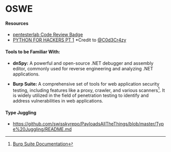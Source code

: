 # OSWE

#### Resources

- [pentesterlab Code Review Badge](https://pentesterlab.com/badges/codereview)
- [PYTHON FOR HACKERS PT 1](https://drive.google.com/file/d/18zMHrfyiVFIL7KGHI3CTrTi3S5LorEi0/view) *Credit to [@C0d3Cr4zy](https://twitter.com/C0d3Cr4zy)

#### Tools to be Familiar With:

- **dnSpy:** A powerful and open-source .NET debugger and assembly editor, commonly used for reverse engineering and analyzing .NET applications.

- **Burp Suite:** A comprehensive set of tools for web application security testing, including features like a proxy, crawler, and various scanners[^1^]. It is widely utilized in the field of penetration testing to identify and address vulnerabilities in web applications.

[^1^]: [Burp Suite Documentation](https://portswigger.net/burp)

#### Type Juggling

- https://github.com/swisskyrepo/PayloadsAllTheThings/blob/master/Type%20Juggling/README.md


